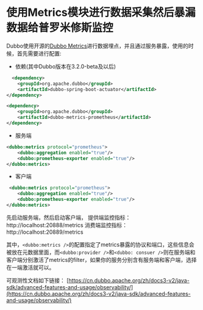 # 使用Metrics模块进行数据采集然后暴漏数据给普罗米修斯监控
Dubbo使用开源的[Dubbo Metrics](https://github.com/alibaba/metrics)进行数据埋点，并且通过服务暴露，使用的时候，首先需要进行配置:  

* 依赖(其中Dubbo版本在3.2.0-beta及以后)
```xml
  <dependency>
    <groupId>org.apache.dubbo</groupId>
    <artifactId>dubbo-spring-boot-actuator</artifactId>
</dependency>

<dependency>
    <groupId>org.apache.dubbo</groupId>
    <artifactId>dubbo-metrics-prometheus</artifactId>
</dependency>

```
* 服务端
```xml
<dubbo:metrics protocol="prometheus">
    <dubbo:aggregation enabled="true"/>
    <dubbo:prometheus-exporter enabled="true"/>
</dubbo:metrics>

```

* 客户端
```xml
 <dubbo:metrics protocol="prometheus">
    <dubbo:aggregation enabled="true"/>
    <dubbo:prometheus-exporter enabled="true"/>
</dubbo:metrics>

```
先启动服务端，然后启动客户端，
提供端监控指标：http://localhost:20888/metrics
消费端监控指标：http://localhost:20889/metrics

其中，`<dubbo:metrics />`的配置指定了metrics暴露的协议和端口，这些信息会被放在元数据里面，而`<dubbo:provider />`和`<dubbo: consuer />`则在服务端和客户端分别激活了metrics的filter，如果你的服务分别含有服务端和客户端，选择在一端激活就可以。

可观测性文档如下链接：
  [https://cn.dubbo.apache.org/zh/docs3-v2/java-sdk/advanced-features-and-usage/observability/](https://cn.dubbo.apache.org/zh/docs3-v2/java-sdk/advanced-features-and-usage/observability/)